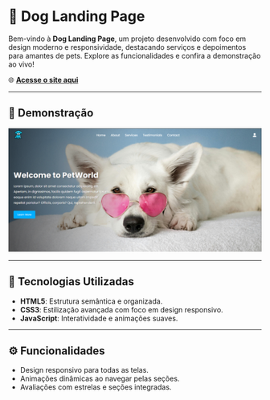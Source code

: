 # 🐾 Dog Landing Page

Bem-vindo à **Dog Landing Page**, um projeto desenvolvido com foco em design moderno e responsividade, destacando serviços e depoimentos para amantes de pets. Explore as funcionalidades e confira a demonstração ao vivo!

🌐 **[Acesse o site aqui](https://dog-landing.vercel.app)**

---

## 📸 Demonstração

**![Demonstração da Dog Landing Page](img/home-example.png)**

---

## 🚀 Tecnologias Utilizadas

- **HTML5**: Estrutura semântica e organizada.
- **CSS3**: Estilização avançada com foco em design responsivo.
- **JavaScript**: Interatividade e animações suaves.

---

## ⚙️ Funcionalidades

- Design responsivo para todas as telas.
- Animações dinâmicas ao navegar pelas seções.
- Avaliações com estrelas e seções integradas.

